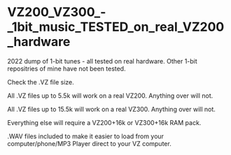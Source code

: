 # VZ200_VZ300_-_1bit_music_TESTED_on_real_VZ200_hardware
2022 dump of 1-bit tunes - all tested on real hardware.  Other 1-bit repositries of mine have not been tested.

Check the .VZ file size.

All .VZ files up to 5.5k will work on a real VZ200. Anything over will not.

All .VZ files up to 15.5k will work on a real VZ300. Anything over will not.

Everything else will require a VZ200+16k or VZ300+16k RAM pack.

.WAV files included to make it easier to load from your computer/phone/MP3 Player direct to your VZ computer.


